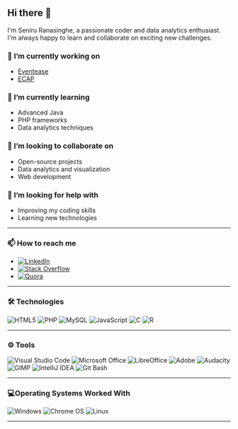 ## Hi there 👋

I'm Seniru Ranasinghe, a passionate coder and data analytics enthusiast. I'm always happy to learn and collaborate on exciting new challenges.

### 🔭 I’m currently working on
- [Eventease](https://github.com/PasindhuHeshan/Eventease)
- [ECAP](https://github.com/SeniruR/ECAP)

### 🌱 I’m currently learning
- Advanced Java
- PHP frameworks
- Data analytics techniques

### 👯 I’m looking to collaborate on
- Open-source projects
- Data analytics and visualization
- Web development

### 🤔 I’m looking for help with
- Improving my coding skills
- Learning new technologies

---

### 📫 How to reach me
- [![LinkedIn](https://img.shields.io/badge/LinkedIn-0077B5?style=for-the-badge&logo=linkedin&logoColor=white)](https://www.linkedin.com/in/seniruranasinghe)
- [![Stack Overflow](https://img.shields.io/badge/Stack_Overflow-FE7A16?style=for-the-badge&logo=stack-overflow&logoColor=white)](https://stackoverflow.com/users/23171278/seniru-ranasinghe)
- [![Quora](https://img.shields.io/badge/Quora-B92B27?style=for-the-badge&logo=quora&logoColor=white)](https://www.quora.com/profile/Seniru-Ranasinghe-1)

---

### 🛠️ Technologies
![HTML5](https://img.shields.io/badge/HTML5-E34F26?style=for-the-badge&logo=html5&logoColor=white)
![PHP](https://img.shields.io/badge/PHP-777BB4?style=for-the-badge&logo=php&logoColor=white)
![MySQL](https://img.shields.io/badge/MySQL-4479A1?style=for-the-badge&logo=mysql&logoColor=white)
![JavaScript](https://img.shields.io/badge/JavaScript-F7DF1E?style=for-the-badge&logo=javascript&logoColor=black)
![C](https://img.shields.io/badge/C-A8B9CC?style=for-the-badge&logo=c&logoColor=white)
![R](https://img.shields.io/badge/R-276DC3?style=for-the-badge&logo=r&logoColor=white)

---

### ⚙ Tools
![Visual Studio Code](https://img.shields.io/badge/Visual_Studio_Code-007ACC?style=for-the-badge&logo=visual-studio-code&logoColor=white)
![Microsoft Office](https://img.shields.io/badge/Microsoft_Office-D83B01?style=for-the-badge&logo=microsoft-office&logoColor=white) 
![LibreOffice](https://img.shields.io/badge/LibreOffice-18A303?style=for-the-badge&logo=libreoffice&logoColor=white)
![Adobe](https://img.shields.io/badge/Adobe-FF0000?style=for-the-badge&logo=adobe&logoColor=white)
![Audacity](https://img.shields.io/badge/Audacity-0000CC?style=for-the-badge&logo=audacity&logoColor=white)
![GIMP](https://img.shields.io/badge/GIMP-5C5543?style=for-the-badge&logo=gimp&logoColor=white)
![IntelliJ IDEA](https://img.shields.io/badge/IntelliJ_IDEA-000000?style=for-the-badge&logo=intellij-idea&logoColor=white)
![Git Bash](https://img.shields.io/badge/Git_Bash-4EAA25?style=for-the-badge&logo=git&logoColor=white)

---
### 💻Operating Systems Worked With
![Windows](https://img.shields.io/badge/Windows-0078D6?style=for-the-badge&logo=windows&logoColor=white)
![Chrome OS](https://img.shields.io/badge/Chrome_OS-3C4043?style=for-the-badge&logo=google-chrome&logoColor=white)
![Linux](https://img.shields.io/badge/Linux-FCC624?style=for-the-badge&logo=linux&logoColor=black)

---
